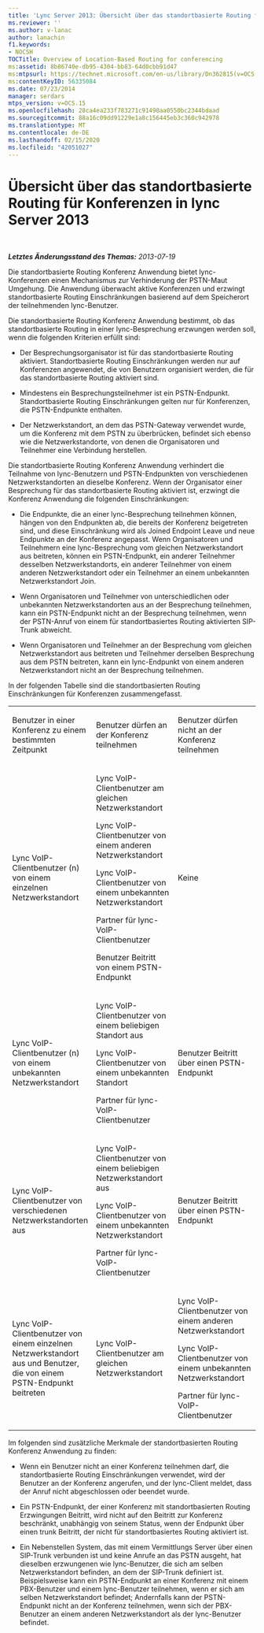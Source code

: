 ```yaml
---
title: 'Lync Server 2013: Übersicht über das standortbasierte Routing für Konferenzen'
ms.reviewer: ''
ms.author: v-lanac
author: lanachin
f1.keywords:
- NOCSH
TOCTitle: Overview of Location-Based Routing for conferencing
ms:assetid: 8b86740e-db95-4304-bb83-64d0cbb91d47
ms:mtpsurl: https://technet.microsoft.com/en-us/library/Dn362815(v=OCS.15)
ms:contentKeyID: 56335084
ms.date: 07/23/2014
manager: serdars
mtps_version: v=OCS.15
ms.openlocfilehash: 28ca4ea233f783271c91490aa0550bc2344bdaad
ms.sourcegitcommit: 88a16c09dd91229e1a8c156445eb3c360c942978
ms.translationtype: MT
ms.contentlocale: de-DE
ms.lasthandoff: 02/15/2020
ms.locfileid: "42051027"
---
```

<div data-xmlns="http://www.w3.org/1999/xhtml">

<div class="topic" data-xmlns="http://www.w3.org/1999/xhtml" data-msxsl="urn:schemas-microsoft-com:xslt" data-cs="http://msdn.microsoft.com/">

<div data-asp="http://msdn2.microsoft.com/asp">

# <a name="overview-of-location-based-routing-for-conferencing-in-lync-server-2013"></a>Übersicht über das standortbasierte Routing für Konferenzen in lync Server 2013

</div>

<div id="mainSection">

<div id="mainBody">

<span> </span>

_**Letztes Änderungsstand des Themas:** 2013-07-19_

Die standortbasierte Routing Konferenz Anwendung bietet lync-Konferenzen einen Mechanismus zur Verhinderung der PSTN-Maut Umgehung. Die Anwendung überwacht aktive Konferenzen und erzwingt standortbasierte Routing Einschränkungen basierend auf dem Speicherort der teilnehmenden lync-Benutzer.

Die standortbasierte Routing Konferenz Anwendung bestimmt, ob das standortbasierte Routing in einer lync-Besprechung erzwungen werden soll, wenn die folgenden Kriterien erfüllt sind:

  - Der Besprechungsorganisator ist für das standortbasierte Routing aktiviert. Standortbasierte Routing Einschränkungen werden nur auf Konferenzen angewendet, die von Benutzern organisiert werden, die für das standortbasierte Routing aktiviert sind.

  - Mindestens ein Besprechungsteilnehmer ist ein PSTN-Endpunkt. Standortbasierte Routing Einschränkungen gelten nur für Konferenzen, die PSTN-Endpunkte enthalten.

  - Der Netzwerkstandort, an dem das PSTN-Gateway verwendet wurde, um die Konferenz mit dem PSTN zu überbrücken, befindet sich ebenso wie die Netzwerkstandorte, von denen die Organisatoren und Teilnehmer eine Verbindung herstellen.

Die standortbasierte Routing Konferenz Anwendung verhindert die Teilnahme von lync-Benutzern und PSTN-Endpunkten von verschiedenen Netzwerkstandorten an dieselbe Konferenz. Wenn der Organisator einer Besprechung für das standortbasierte Routing aktiviert ist, erzwingt die Konferenz Anwendung die folgenden Einschränkungen:

  - Die Endpunkte, die an einer lync-Besprechung teilnehmen können, hängen von den Endpunkten ab, die bereits der Konferenz beigetreten sind, und diese Einschränkung wird als Joined Endpoint Leave und neue Endpunkte an der Konferenz angepasst. Wenn Organisatoren und Teilnehmern eine lync-Besprechung vom gleichen Netzwerkstandort aus beitreten, können ein PSTN-Endpunkt, ein anderer Teilnehmer desselben Netzwerkstandorts, ein anderer Teilnehmer von einem anderen Netzwerkstandort oder ein Teilnehmer an einem unbekannten Netzwerkstandort Join.

  - Wenn Organisatoren und Teilnehmer von unterschiedlichen oder unbekannten Netzwerkstandorten aus an der Besprechung teilnehmen, kann ein PSTN-Endpunkt nicht an der Besprechung teilnehmen, wenn der PSTN-Anruf von einem für standortbasiertes Routing aktivierten SIP-Trunk abweicht.

  - Wenn Organisatoren und Teilnehmer an der Besprechung vom gleichen Netzwerkstandort aus beitreten und Teilnehmer derselben Besprechung aus dem PSTN beitreten, kann ein lync-Endpunkt von einem anderen Netzwerkstandort nicht an der Besprechung teilnehmen.

In der folgenden Tabelle sind die standortbasierten Routing Einschränkungen für Konferenzen zusammengefasst.


<table>
<colgroup>
<col style="width: 33%" />
<col style="width: 33%" />
<col style="width: 33%" />
</colgroup>
<tbody>
<tr class="odd">
<td><p>Benutzer in einer Konferenz zu einem bestimmten Zeitpunkt</p></td>
<td><p>Benutzer dürfen an der Konferenz teilnehmen</p></td>
<td><p>Benutzer dürfen nicht an der Konferenz teilnehmen</p></td>
</tr>
<tr class="even">
<td><p>Lync VoIP-Clientbenutzer (n) von einem einzelnen Netzwerkstandort</p></td>
<td><p>Lync VoIP-Clientbenutzer am gleichen Netzwerkstandort</p>
<p>Lync VoIP-Clientbenutzer von einem anderen Netzwerkstandort</p>
<p>Lync VoIP-Clientbenutzer von einem unbekannten Netzwerkstandort</p>
<p>Partner für lync-VoIP-Clientbenutzer</p>
<p>Benutzer Beitritt von einem PSTN-Endpunkt</p></td>
<td><p>Keine</p></td>
</tr>
<tr class="odd">
<td><p>Lync VoIP-Clientbenutzer (n) von einem unbekannten Netzwerkstandort</p></td>
<td><p>Lync VoIP-Clientbenutzer von einem beliebigen Standort aus</p>
<p>Lync VoIP-Clientbenutzer von einem unbekannten Standort</p>
<p>Partner für lync-VoIP-Clientbenutzer</p></td>
<td><p>Benutzer Beitritt über einen PSTN-Endpunkt</p></td>
</tr>
<tr class="even">
<td><p>Lync VoIP-Clientbenutzer von verschiedenen Netzwerkstandorten aus</p></td>
<td><p>Lync VoIP-Clientbenutzer von einem beliebigen Netzwerkstandort aus</p>
<p>Lync VoIP-Clientbenutzer von einem unbekannten Netzwerkstandort</p>
<p>Partner für lync-VoIP-Clientbenutzer</p></td>
<td><p>Benutzer Beitritt über einen PSTN-Endpunkt</p></td>
</tr>
<tr class="odd">
<td><p>Lync VoIP-Clientbenutzer von einem einzelnen Netzwerkstandort aus und Benutzer, die von einem PSTN-Endpunkt beitreten</p></td>
<td><p>Lync VoIP-Clientbenutzer am gleichen Netzwerkstandort</p></td>
<td><p>Lync VoIP-Clientbenutzer von einem anderen Netzwerkstandort</p>
<p>Lync VoIP-Clientbenutzer von einem unbekannten Netzwerkstandort</p>
<p>Partner für lync-VoIP-Clientbenutzer</p></td>
</tr>
</tbody>
</table>


Im folgenden sind zusätzliche Merkmale der standortbasierten Routing Konferenz Anwendung zu finden:

  - Wenn ein Benutzer nicht an einer Konferenz teilnehmen darf, die standortbasierte Routing Einschränkungen verwendet, wird der Benutzer an der Konferenz angerufen, und der lync-Client meldet, dass der Anruf nicht abgeschlossen oder beendet wurde.

  - Ein PSTN-Endpunkt, der einer Konferenz mit standortbasierten Routing Erzwingungen Beitritt, wird nicht auf den Beitritt zur Konferenz beschränkt, unabhängig von seinem Status, wenn der Endpunkt über einen trunk Beitritt, der nicht für standortbasiertes Routing aktiviert ist.

  - Ein Nebenstellen System, das mit einem Vermittlungs Server über einen SIP-Trunk verbunden ist und keine Anrufe an das PSTN ausgeht, hat dieselben erzwungenen wie lync-Benutzer, die sich am selben Netzwerkstandort befinden, an dem der SIP-Trunk definiert ist. Beispielsweise kann ein PSTN-Endpunkt an einer Konferenz mit einem PBX-Benutzer und einem lync-Benutzer teilnehmen, wenn er sich am selben Netzwerkstandort befindet; Andernfalls kann der PSTN-Endpunkt nicht an der Konferenz teilnehmen, wenn sich der PBX-Benutzer an einem anderen Netzwerkstandort als der lync-Benutzer befindet.

</div>

<span> </span>

</div>

</div>

</div>

